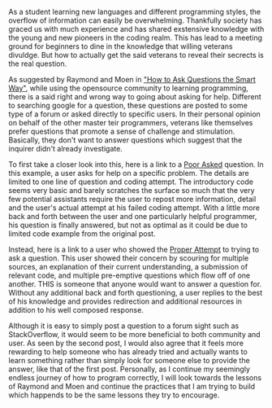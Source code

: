 <!--
---
layout: essay
type: essay
title: Life is Just a StackOverflow
date: 2017-01-28
labels: 
  - Learning
  - OpenSource
---
-->

As a student learning new languages and different programming styles, the overflow of information can easily be overwhelming. Thankfully society has graced us with much experience and has shared exstensive knowledge with the young and new pioneers in the coding realm. This has lead to a meeting ground for beginners to dine in the knowledge that willing veterans divuldge. But how to actually get the said veterans to reveal their secrects is the real question.

As suggested by Raymond and Moen in ["How to Ask Questions the Smart Way"](http://www.catb.org/esr/faqs/smart-questions.html), while using the opensource community to learning programming, there is a said right and wrong way to going about asking for help. Different to searching google for a question, these questions are posted to some type of a forum or asked directly to specific users. In their personal opinion on behalf of the other master teir programmers, veterans like themselves prefer questions that promote a sense of challenge and stimulation. Basically, they don't want to answer questions which suggest that the inquirer didn't already investigate. 

To first take a closer look into this, here is a link to a [Poor Asked](http://stackoverflow.com/questions/33661063/i-need-help-making-a-for-loop-in-java-to-make-random-lines-appear-in-an-applet) question. In this example, a user asks for help on a specific problem. The details are limited to one line of question and coding attempt. The introductory code seems very basic and barely scratches the surface so much that the very few potential assistants require the user to repost more information, detail and the user's actual attempt at his failed coding attempt. With a little more back and forth between the user and one particularly helpful programmer, his question is finally answered, but not as optimal as it could be due to limited code example from the original post.

Instead, here is a link to a user who showed the [Proper Attempt](http://stackoverflow.com/questions/7217013/java-event-dispatching-thread-explanation) to trying to ask a question. This user showed their concern by scouring for multiple sources, an explanation of their current understanding, a submission of relevant code, and multiple pre-emptive questions which flow off of one another. THIS is someone that anyone would want to answer a question for. Without any additional back and forth questioning, a user replies to the best of his knowledge and provides redirection and additional resources in addition to his well composed response. 

Although it is easy to simply post a question to a forum sight such as StackOverflow, it would seem to be more beneficial to both community and user. As seen by the second post, I would also agree that it feels more rewarding to help someone who has already tried and actually wants to learn something rather than simply look for someone else to provide the answer, like that of the first post. Personally, as I continue my seemingly endless journey of how to program correctly, I will look towards the lessons of Raymond and Moen and continue the practices that I am trying to build  which happends to be the same lessons they try to encourage.
